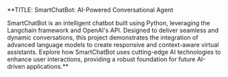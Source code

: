 **TITLE: SmartChatBot: AI-Powered Conversational Agent

SmartChatBot is an intelligent chatbot built using Python, leveraging the Langchain framework and OpenAI's API. Designed to deliver seamless and dynamic conversations, this project demonstrates the integration of advanced language models to create responsive and context-aware virtual assistants. Explore how SmartChatBot uses cutting-edge AI technologies to enhance user interactions, providing a robust foundation for future AI-driven applications.**
